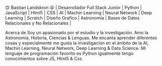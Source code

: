 :blush: Bastian Landskron :stuck_out_tongue_closed_eyes:
| Desarrollador Full Stack Junior | Python | JavaScript | Html5 | CSS | AI | Machin Learning | Neural Network | Deep Learning | Scratch | Diseño Grafico | Astronomía | Bases de Datos Relacionales y No Relacionales |

Acerca de
Soy un apasionado por el estudio y la investigación. Amo la Astronomía, Historia, Ciencias & Lenguas. Me encanta aprender diferentes cosas y especialmente me gusta la investigación en el ámbito de la AI, Machin Learning, Neural Network, Deep Learning & Data Science. Mi lenguaje de programación favorito es Python igualmente tengo conocimientos sobre JS, Html5 & Css.

